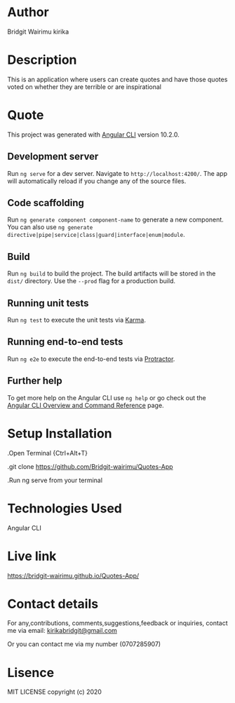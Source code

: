 # Author
Bridgit Wairimu kirika

# Description

This is an application where users can create quotes and have those quotes voted on whether they are terrible or are inspirational


# Quote

This project was generated with [Angular CLI](https://github.com/angular/angular-cli) version 10.2.0.

## Development server

Run `ng serve` for a dev server. Navigate to `http://localhost:4200/`. The app will automatically reload if you change any of the source files.

## Code scaffolding

Run `ng generate component component-name` to generate a new component. You can also use `ng generate directive|pipe|service|class|guard|interface|enum|module`.

## Build

Run `ng build` to build the project. The build artifacts will be stored in the `dist/` directory. Use the `--prod` flag for a production build.

## Running unit tests

Run `ng test` to execute the unit tests via [Karma](https://karma-runner.github.io).

## Running end-to-end tests

Run `ng e2e` to execute the end-to-end tests via [Protractor](http://www.protractortest.org/).

## Further help

To get more help on the Angular CLI use `ng help` or go check out the [Angular CLI Overview and Command Reference](https://angular.io/cli) page.

# Setup Installation  
.Open Terminal {Ctrl+Alt+T}

 .git clone https://github.com/Bridgit-wairimu/Quotes-App
 
 .Run ng serve from your terminal


# Technologies Used
 Angular CLI

# Live link
https://bridgit-wairimu.github.io/Quotes-App/

# Contact details
For any,contributions, comments,suggestions,feedback or inquiries, contact me via email: kirikabridgit@gmail.com

Or you can contact me via my number (0707285907)

 # Lisence
 MIT LICENSE
 copyright (c) 2020